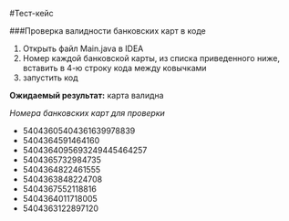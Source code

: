 #Тест-кейс

###Проверка валидности банковских карт в коде 

1. Открыть файл Main.java в IDEA
2. Номер каждой банковской карты, из списка приведенного ниже, вставить в 4-ю строку кода между ковычками
3. запустить код

**Ожидаемый результат:** карта валидна

*Номера банковских карт для проверки*

* 54043605404361639978839
* 5404364591464160
* 5404364095693249445464257
* 5404365732984735
* 5404364822461555
* 5404363848224708
* 5404367552118816
* 5404364011718005
* 5404363122897120